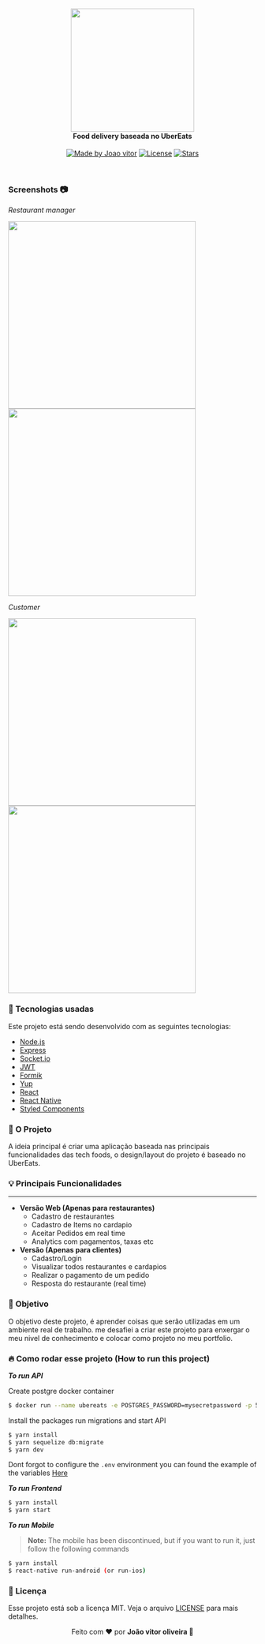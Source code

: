 
<h4 align="center">
<img src="https://getlogovector.com/wp-content/uploads/2021/05/eattasty-logo-vector.png" width="250px"/><br>
 <b>Food delivery baseada no UberEats</b>
</h4>
<p align="center">
   <a href="https://github.com/joaovitorzv"><img alt="Made by Joao vitor" src="https://img.shields.io/badge/made%20by-joao-red"></a>
   <a href="https://github.com/joaovitorzv/UberEats/blob/develop/LICENSE"><img alt="License" src="https://img.shields.io/github/license/joaovitorzv/UberEats?style=flat-square"></a>
   <a href="https://github.com/joaovitorzv/UberEats"><img alt="Stars" src="https://img.shields.io/github/stars/joaovitorzv/ubereats?style=social">
</p></a> <br>

### Screenshots  📷

*Restaurant manager*
<p float="left">
 <img src="/screenshots/signup-page.png" align="middle" width="380px"/>
 <img src="/screenshots/menu-manager-page.png" align="middle" width="380px"/>
</p>

*Customer*

<p float="left">
 <img src="/screenshots/home-customer-page.png" align="middle" width="380px"/>
 <img src="/screenshots/restaurant-customer-page.png" align="middle" width="380px"/>
</p>




### :rocket: Tecnologias usadas
Este projeto está sendo desenvolvido com as seguintes tecnologias:
- [Node.js](https://nodejs.org/en/)
- [Express](https://expressjs.com/pt-br/)
- [Socket.io](https://socket.io/)
- [JWT](https://jwt.io/)
-  [Formik](https://github.com/jaredpalmer/formik)
- [Yup](https://github.com/jquense/yup)
- [React](https://github.com/facebook/react)
- [React Native](https://github.com/facebook/react-native)
- [Styled Components](https://styled-components.com/)

### :muscle: O Projeto 

A ideia principal é criar uma aplicação baseada nas principais funcionalidades das tech foods, o design/layout do projeto é baseado no UberEats. 

### 💡 Principais Funcionalidades 
<hr> 

- <b>Versão Web (Apenas para restaurantes)</b>
	- Cadastro de restaurantes
	- Cadastro de Items  no cardapio
	- Aceitar Pedidos em real time
	- Analytics com pagamentos, taxas etc
- <b>Versão (Apenas para clientes)</b>
	- Cadastro/Login
	- Visualizar todos restaurantes e cardapios
	- Realizar o pagamento de um pedido
	- Resposta do restaurante (real time)

### 🎯 Objetivo
O objetivo deste projeto, é aprender coisas que serão utilizadas em um ambiente real de trabalho. me desafiei a criar este projeto para enxergar o meu nivel de conhecimento e colocar como projeto no meu portfolio.


### 🔥 Como rodar esse projeto (How to run this project)
***To run API***

Create postgre docker container
```sh
$ docker run --name ubereats -e POSTGRES_PASSWORD=mysecretpassword -p 5432:5432 -d postgres
```
Install the packages run migrations and start API

```sh
$ yarn install
$ yarn sequelize db:migrate
$ yarn dev
```
Dont forgot to configure the ``.env`` environment you can found the example of the variables [Here](api/.env)


***To run Frontend***
```sh
$ yarn install
$ yarn start
```

***To run Mobile***

> **Note:** The mobile has been discontinued, but if you want to run it, just follow the following commands


```sh
$ yarn install
$ react-native run-android (or run-ios)
```

### :memo: Licença

Esse projeto está sob a licença MIT. Veja o arquivo [LICENSE](LICENSE.md) para mais detalhes.

<p align="center">Feito com ❤️ por <strong>João vitor oliveira 👋</p>
